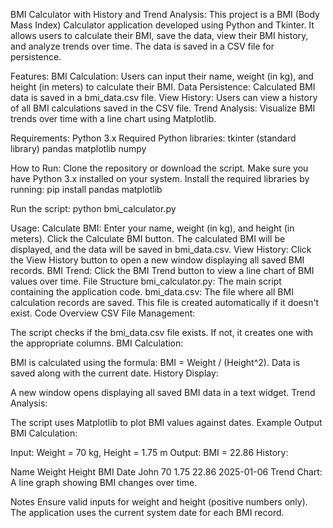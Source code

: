 BMI Calculator with History and Trend Analysis:
This project is a BMI (Body Mass Index) Calculator application developed using Python and Tkinter. It allows users to calculate their BMI, save the data, view their BMI history, and analyze trends over time. The data is saved in a CSV file for persistence.

Features:
BMI Calculation: Users can input their name, weight (in kg), and height (in meters) to calculate their BMI.
Data Persistence: Calculated BMI data is saved in a bmi_data.csv file.
View History: Users can view a history of all BMI calculations saved in the CSV file.
Trend Analysis: Visualize BMI trends over time with a line chart using Matplotlib.

Requirements:
Python 3.x
Required Python libraries:
tkinter (standard library)
pandas
matplotlib
numpy

How to Run:
Clone the repository or download the script.
Make sure you have Python 3.x installed on your system.
Install the required libraries by running:
pip install pandas matplotlib

Run the script:
python bmi_calculator.py

Usage:
Calculate BMI:
Enter your name, weight (in kg), and height (in meters).
Click the Calculate BMI button.
The calculated BMI will be displayed, and the data will be saved in bmi_data.csv.
View History:
Click the View History button to open a new window displaying all saved BMI records.
BMI Trend:
Click the BMI Trend button to view a line chart of BMI values over time.
File Structure
bmi_calculator.py: The main script containing the application code.
bmi_data.csv: The file where all BMI calculation records are saved. This file is created automatically if it doesn't exist.
Code Overview
CSV File Management:

The script checks if the bmi_data.csv file exists. If not, it creates one with the appropriate columns.
BMI Calculation:

BMI is calculated using the formula: BMI = Weight / (Height^2).
Data is saved along with the current date.
History Display:

A new window opens displaying all saved BMI data in a text widget.
Trend Analysis:

The script uses Matplotlib to plot BMI values against dates.
Example Output
BMI Calculation:

Input: Weight = 70 kg, Height = 1.75 m
Output: BMI = 22.86
History:

Name       Weight    Height     BMI     Date
John    70        1.75       22.86   2025-01-06
Trend Chart: A line graph showing BMI changes over time.

Notes
Ensure valid inputs for weight and height (positive numbers only).
The application uses the current system date for each BMI record.

